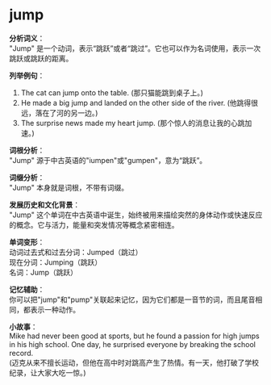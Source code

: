 # jump

**分析词义**：  
"Jump" 是一个动词，表示“跳跃”或者“跳过”。它也可以作为名词使用，表示一次跳跃或跳跃的距离。

  

**列举例句**：

  

1.  The cat can jump onto the table. (那只猫能跳到桌子上。)
2.  He made a big jump and landed on the other side of the river. (他跳得很远，落在了河的另一边。)
3.  The surprise news made my heart jump. (那个惊人的消息让我的心跳加速。)

  

**词根分析**：  
"Jump" 源于中古英语的"iumpen"或"gumpen"，意为“跳跃”。

  

**词缀分析**：  
"Jump" 本身就是词根，不带有词缀。

  

**发展历史和文化背景**：  
"Jump" 这个单词在中古英语中诞生，始终被用来描绘突然的身体动作或快速反应的概念。它与活力，能量和突发情况等概念紧密相连。

  

**单词变形**：  
动词过去式和过去分词：Jumped（跳过）  
现在分词：Jumping（跳跃）  
名词：Jump（跳跃）

  

**记忆辅助**：  
你可以把"jump"和"pump"关联起来记忆，因为它们都是一音节的词，而且尾音相同，都表示一种动作。

  

**小故事**：  
Mike had never been good at sports, but he found a passion for high jumps in his high school. One day, he surprised everyone by breaking the school record.  
(迈克从来不擅长运动，但他在高中时对跳高产生了热情。有一天，他打破了学校纪录，让大家大吃一惊。)
